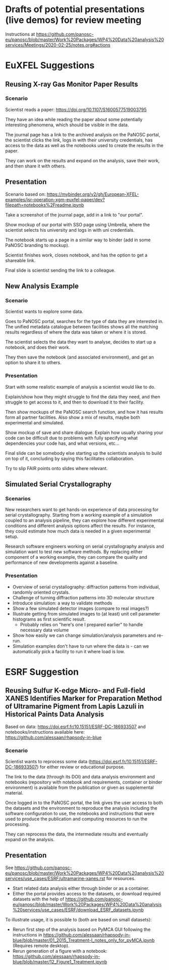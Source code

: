 # Drafts of potential presentations (live demos) for review meeting

Instructions at https://github.com/panosc-eu/panosc/blob/master/Work%20Packages/WP4%20Data%20analysis%20services/Meetings/2020-02-25/notes.org#actions

# EuXFEL Suggestions

## Reusing X-ray Gas Monitor Paper Results

### Scenario

Scientist reads a paper: https://doi.org/10.1107/S1600577519003795

They have an idea while reading the paper about some potentially interesting phenomena, which should be visible in the data.

The journal page has a link to the archived analysis on the PaNOSC portal, the scientist clicks the link, logs in with their university credentials, has access to the data as well as the notebooks used to create the results in the paper.

They can work on the results and expand on the analysis, save their work, and then share it with others.

## Presentation

Scenario based on: https://mybinder.org/v2/gh/European-XFEL-examples/jsr-operation-xgm-euxfel-paper/dev?filepath=notebooks%2Freadme.ipynb

Take a screenshot of the journal page, add in a link to "our portal".

Show mockup of our portal with SSO page using Umbrella, where the scientist selects his university and logs in with uni credentials.

The notebook starts up a page in a similar way to binder (add in some PaNOSC branding to mockup).

Scientist finishes work, closes notebook, and has the option to get a shareable link.

Final slide is scientist sending the link to a colleague.


## New Analysis Example

### Scenario

Scientist wants to explore some data.

Goes to PaNOSC portal, searches for the type of data they are interested in. The unified metadata catalogue between facilities shows all the matching results regardless of where the data was taken or where it is stored.

The scientist selects the data they want to analyse, decides to start up a notebook, and does their work.

They then save the notebook (and associated environment), and get an option to share it to others.

### Presentation

Start with some realistic example of analysis a scientist would like to do.

Explain/show how they might struggle to find the data they need, and then struggle to get access to it, and then to download it to their facility.

Then show mockups of the PaNOSC search function, and how it has results form all partner facilities. Also show a mix of results, maybe both experimental and simulated.

Show mockup of save and share dialogue. Explain how usually sharing your code can be difficult due to problems with fully specifying what dependencies your code has, and what versions, etc...

Final slide can be somebody else starting up the scientists analysis to build on top of it, concluding by saying this facilitates collaboration.

Try to slip FAIR points onto slides where relevant.

## Simulated Serial Crystallography

### Scenarios

New researchers want to get hands-on experience of data processing for
serial crystallography. Starting from a working example of a simulation coupled
to an analysis pipeline, they can explore how different experimental conditions
and different analysis options affect the results. For instance, they could
estimate how much data is needed in a given experimental setup.

Research software engineers working on serial crystallography analysis and
simulation want to test new software methods. By replacing either component of
a working example, they can compare the quality and performance of new
developments against a baseline.

### Presentation

- Overview of serial crystallography: diffraction patterns from individual,
  randomly oriented crystals.
- Challenge of turning diffraction patterns into 3D molecular structure
- Introduce simulation: a way to validate methods
- Show a few simulated detector images (compare to real images?)
- Illustrate getting from simulated images to (at least) unit cell parameter
  histograms as first scientific result.
  - Probably relies on "here's one I prepared earlier" to handle necessary data
    volume
- Show how easily we can change simulation/analysis parameters and re-run.
- Simulation examples don't have to run where the data is - can we automatically
  pick a facility to run it where load is low.


# ESRF Suggestion

## Reusing Sulfur K-edge Micro- and Full-field XANES Identifies Marker for Preparation Method of Ultramarine Pigment from Lapis Lazuli in Historical Paints Data Analysis

Based on data: https://doi.esrf.fr/10.15151/ESRF-DC-186933507 and notebooks/instructions available here: https://github.com/alessaan/rhapsody-in-blue

### Scenario

Scientist wants to reprocess some data (https://doi.esrf.fr/10.15151/ESRF-DC-186933507) for either review or educational purpose.

The link to the data (through its DOI) and data analysis environment and notebooks (repository with notebook and requirements, container or binder environment) is available from the publication or given as supplemental material.

Once logged in to the PaNOSC portal, the link gives the user access to both the datasets and the environment to reproduce the analysis including the software configuration to use, the notebooks and instructions that were used to produce the publication and computing resources to run the processing.

They can reprocess the data, the intermediate results and eventually expand on the analysis.

## Presentation

See https://github.com/panosc-eu/panosc/blob/master/Work%20Packages/WP4%20Data%20analysis%20services/use_cases/ESRF/ultramarine-xanes.rst for resources.

- Start related data analysis either through binder or as a container.
- Either the portal provides access to the datasets, or download required datasets with the help of https://github.com/panosc-eu/panosc/blob/master/Work%20Packages/WP4%20Data%20analysis%20services/use_cases/ESRF/download_ESRF_datasets.ipynb

To illustrate usage, it is possible to (both are based on small datasets):
- Rerun first step of the analysis based on PyMCA GUI following the instructions in https://github.com/alessaan/rhapsody-in-blue/blob/master/01_2015_Treatment-I_notes_only_for_pyMCA.ipynb (Requires remote desktop).
- Rerun generation of a figure with a notebook: https://github.com/alessaan/rhapsody-in-blue/blob/master/12_Figure1_Treatment.ipynb

